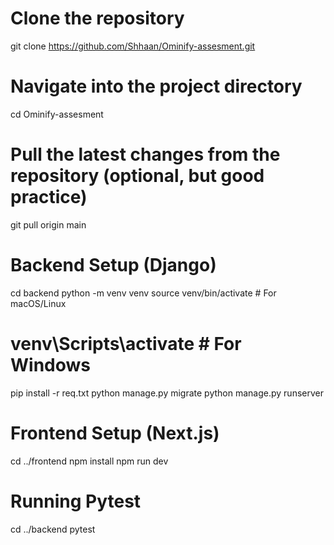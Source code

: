 # Clone the repository

git clone https://github.com/Shhaan/Ominify-assesment.git

# Navigate into the project directory

cd Ominify-assesment

# Pull the latest changes from the repository (optional, but good practice)

git pull origin main

# Backend Setup (Django)

cd backend
python -m venv venv
source venv/bin/activate # For macOS/Linux

# venv\Scripts\activate # For Windows

pip install -r req.txt
python manage.py migrate
python manage.py runserver

# Frontend Setup (Next.js)

cd ../frontend
npm install
npm run dev

# Running Pytest

cd ../backend
pytest
